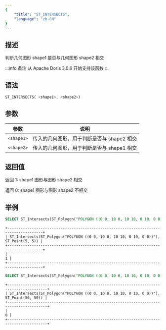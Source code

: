 ```yaml
---
{
    "title": "ST_INTERSECTS",
    "language": "zh-CN"
}
---
```


## 描述

判断几何图形 shape1 是否与几何图形 shape2 相交

:::info 备注
从 Apache Doris 3.0.6 开始支持该函数
:::

## 语法

```sql
ST_INTERSECTS( <shape1>, <shape2>)
```

## 参数

| 参数       | 说明                     |
|----------|------------------------|
| `<shape1>` | 传入的几何图形，用于判断是否与 shape2 相交 |
| `<shape2>` | 传入的几何图形，用于判断是否与 shape1 相交 |

## 返回值

返回 1: shape1 图形与图形 shape2 相交

返回 0: shape1 图形与图形 shape2 不相交


## 举例

```sql
SELECT ST_Intersects(ST_Polygon("POLYGON ((0 0, 10 0, 10 10, 0 10, 0 0))"), ST_Point(5, 5));
```

```text
+--------------------------------------------------------------------------------------+
| ST_Intersects(ST_Polygon("POLYGON ((0 0, 10 0, 10 10, 0 10, 0 0))"), ST_Point(5, 5)) |
+--------------------------------------------------------------------------------------+
|                                                                                    1 |
+--------------------------------------------------------------------------------------+
```

```sql
SELECT ST_Intersects(ST_Polygon("POLYGON ((0 0, 10 0, 10 10, 0 10, 0 0))"), ST_Point(50, 50));
```

```text
+----------------------------------------------------------------------------------------+
| ST_Intersects(ST_Polygon("POLYGON ((0 0, 10 0, 10 10, 0 10, 0 0))"), ST_Point(50, 50)) |
+----------------------------------------------------------------------------------------+
|                                                                                      0 |
+----------------------------------------------------------------------------------------+
```
